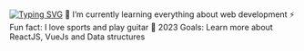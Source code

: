 <a href="https://git.io/typing-svg"><img src="https://readme-typing-svg.demolab.com?font=Fira+Code&pause=1000&width=435&lines=I+am+a+Frontend+Developer" alt="Typing SVG" /></a>
🌱 I’m currently learning everything about web development
⚡ Fun fact: I love sports and play guitar
🥅 2023 Goals: Learn more about ReactJS, VueJs and Data structures
